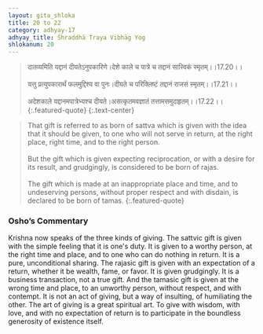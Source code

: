 ```yaml
---
layout: gita_shloka
title: 20 to 22
category: adhyay-17
adhyay_title: Śhraddhā Traya Vibhāg Yog
shlokanum: 20
---
```


> दातव्यमिति यद्दानं दीयतेऽनुपकारिणे।देशे काले च पात्रे च तद्दानं सात्त्विकं स्मृतम्।।17.20।।<br><br>यत्तु प्रत्युपकारार्थं फलमुद्दिश्य वा पुनः।दीयते च परिक्लिष्टं तद्दानं राजसं स्मृतम्।।17.21।।<br><br>अदेशकाले यद्दानमपात्रेभ्यश्च दीयते।असत्कृतमवज्ञातं तत्तामसमुदाहृतम्।।17.22।।
{:.featured-quote} 
{:.text-center}

> That gift is referred to as born of sattva which is given with the idea that it should be given, to one who will not serve in return, at the right place, right time, and to the right person.<br><br>But the gift which is given expecting reciprocation, or with a desire for its result, and grudgingly, is considered to be born of rajas.<br><br>The gift which is made at an inappropriate place and time, and to undeserving persons, without proper respect and with disdain, is declared to be born of tamas.
{:.featured-quote}

### Osho’s Commentary
Krishna now speaks of the three kinds of giving.
The sattvic gift is given with the simple feeling that it is one's duty. It is given to a worthy person, at the right time and place, and to one who can do nothing in return. It is a pure, unconditional sharing.
The rajasic gift is given with an expectation of a return, whether it be wealth, fame, or favor. It is given grudgingly. It is a business transaction, not a true gift.
And the tamasic gift is given at the wrong time and place, to an unworthy person, without respect, and with contempt. It is not an act of giving, but a way of insulting, of humiliating the other.
The art of giving is a great spiritual art. To give with wisdom, with love, and with no expectation of return is to participate in the boundless generosity of existence itself.

